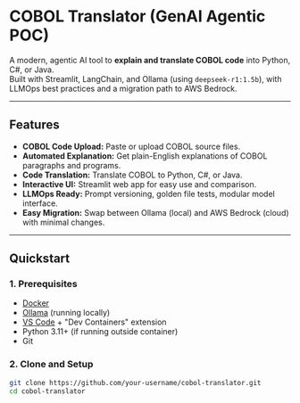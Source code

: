 # COBOL Translator (GenAI Agentic POC)

A modern, agentic AI tool to **explain and translate COBOL code** into Python, C#, or Java.  
Built with Streamlit, LangChain, and Ollama (using `deepseek-r1:1.5b`), with LLMOps best practices and a migration path to AWS Bedrock.

---

## Features

- **COBOL Code Upload:** Paste or upload COBOL source files.
- **Automated Explanation:** Get plain-English explanations of COBOL paragraphs and programs.
- **Code Translation:** Translate COBOL to Python, C#, or Java.
- **Interactive UI:** Streamlit web app for easy use and comparison.
- **LLMOps Ready:** Prompt versioning, golden file tests, modular model interface.
- **Easy Migration:** Swap between Ollama (local) and AWS Bedrock (cloud) with minimal changes.

---

## Quickstart

### 1. Prerequisites

- [Docker](https://www.docker.com/)
- [Ollama](https://ollama.com/download) (running locally)
- [VS Code](https://code.visualstudio.com/) + "Dev Containers" extension
- Python 3.11+ (if running outside container)
- Git

### 2. Clone and Setup

```sh
git clone https://github.com/your-username/cobol-translator.git
cd cobol-translator